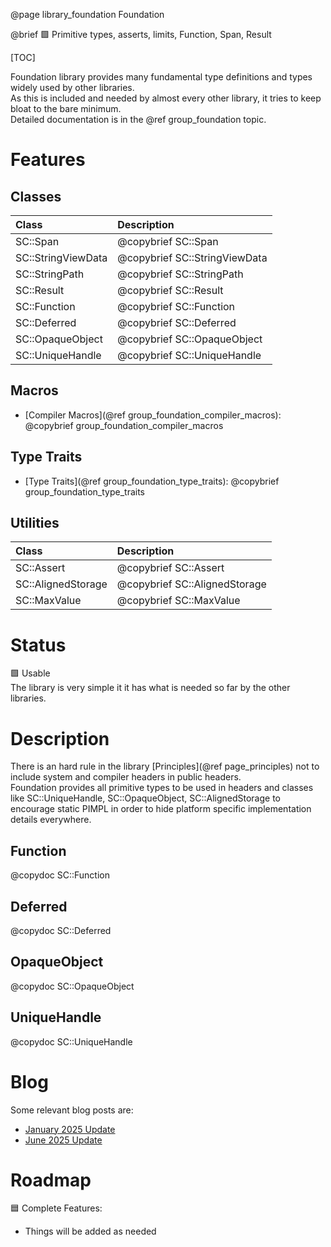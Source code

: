 @page library_foundation Foundation

@brief 🟩 Primitive types, asserts, limits, Function, Span, Result

[TOC]

Foundation library provides many fundamental type definitions and types widely used by other libraries.  
As this is included and needed by almost every other library, it tries to keep bloat to the bare minimum.  
Detailed documentation is in the @ref group_foundation topic.

# Features

## Classes
| Class                     | Description
|:--------------------------|:--------------------------------|
| SC::Span                  | @copybrief SC::Span
| SC::StringViewData        | @copybrief SC::StringViewData
| SC::StringPath            | @copybrief SC::StringPath
| SC::Result                | @copybrief SC::Result
| SC::Function              | @copybrief SC::Function
| SC::Deferred              | @copybrief SC::Deferred
| SC::OpaqueObject          | @copybrief SC::OpaqueObject
| SC::UniqueHandle          | @copybrief SC::UniqueHandle

## Macros
- [Compiler Macros](@ref group_foundation_compiler_macros): @copybrief group_foundation_compiler_macros

## Type Traits
- [Type Traits](@ref group_foundation_type_traits): @copybrief group_foundation_type_traits

## Utilities
| Class                     | Description
|:--------------------------|:--------------------------------|
| SC::Assert                | @copybrief SC::Assert
| SC::AlignedStorage        | @copybrief SC::AlignedStorage
| SC::MaxValue              | @copybrief SC::MaxValue

# Status
🟩 Usable  
The library is very simple it it has what is needed so far by the other libraries.

# Description
There is an hard rule in the library [Principles](@ref page_principles) not to include system and compiler headers in public headers.  
Foundation provides all primitive types to be used in headers and classes like SC::UniqueHandle, SC::OpaqueObject, SC::AlignedStorage to encourage static PIMPL in order to hide platform specific implementation details everywhere.

## Function
@copydoc SC::Function

## Deferred
@copydoc SC::Deferred

## OpaqueObject
@copydoc SC::OpaqueObject

## UniqueHandle
@copydoc SC::UniqueHandle

# Blog

Some relevant blog posts are:

- [January 2025 Update](https://pagghiu.github.io/site/blog/2025-01-31-SaneCppLibrariesUpdate.html)
- [June 2025 Update](https://pagghiu.github.io/site/blog/2025-06-30-SaneCppLibrariesUpdate.html)

# Roadmap

🟦 Complete Features:
- Things will be added as needed

